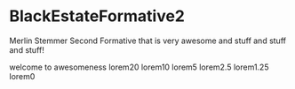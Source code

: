 # BlackEstateFormative2
Merlin Stemmer Second Formative that is very awesome and stuff and stuff and stuff!

welcome to awesomeness lorem20
lorem10
lorem5
lorem2.5
lorem1.25
lorem0
